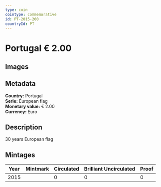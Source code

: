 ```yaml
---
type: coin
cointype: commemorative
id: PT-2015-200
countryId: PT
---
```


# Portugal € 2.00

## Images


## Metadata

**Country:** Portugal\
**Serie:** European flag\
**Monetary value:** € 2.00\
**Currency:** Euro

## Description
30 years European flag

## Mintages

| Year | Mintmark | Circulated | Brilliant Uncirculated | Proof |
| ---- | -------- | ---------- | ---------------------- | ----- |
| 2015 |  | 0| 0 | 0 |

